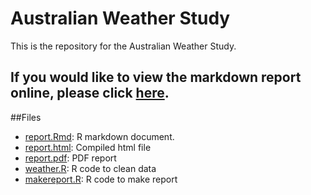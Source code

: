 Australian Weather Study
========================================================

This is the repository for the Australian Weather Study.

## If you would like to view the markdown report online, please click [here](https://github.com/ZeroStack/weatherdatastudy/blob/master/report.md).

##Files

* [report.Rmd](./report.Rmd): R markdown document.
* [report.html](./report.html): Compiled html file
* [report.pdf](./report.pdf): PDF report
* [weather.R](./weather.R): R code to clean data
* [makereport.R](./makereport.R): R code to make report


